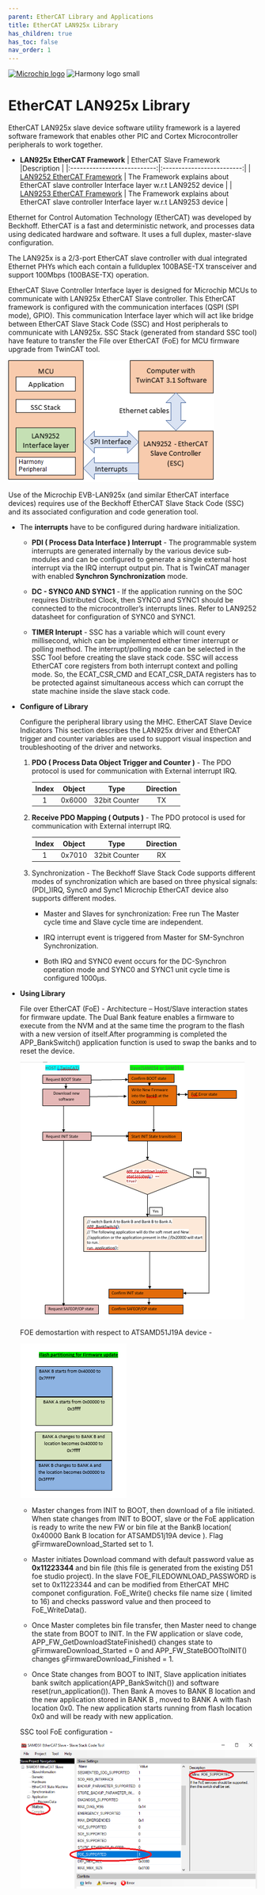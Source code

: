 ```yaml
---
parent: EtherCAT Library and Applications
title: EtherCAT LAN925x Library
has_children: true
has_toc: false
nav_order: 1
---
```


[![Microchip logo](https://www.microchip.com/ResourcePackages/Microchip/assets/dist/images/logo.png)](https://www.microchip.com)
![Harmony logo small](https://raw.githubusercontent.com/wiki/Microchip-MPLAB-Harmony/Microchip-MPLAB-Harmony.github.io/images/microchip_mplab_harmony_logo_small.png)

# EtherCAT LAN925x Library

EtherCAT LAN925x slave device software utility framework is a layered software framework that enables other PIC and Cortex Microcontroller peripherals to work together.

* **LAN925x EtherCAT Framework**
    | EtherCAT Slave Framework    |Description                |
    |:---------------------------:|:-------------------------:|
    | [LAN9252 EtherCAT Framework](docs/readme_drvlan9252.md)   |    The Framework explains about EtherCAT slave controller Interface layer w.r.t LAN9252 device    |
    | [LAN9253 EtherCAT Framework](docs/readme_drvlan9253.md)   |     The Framework explains about EtherCAT slave controller Interface layer w.r.t LAN9253 device     |
    
Ethernet for Control Automation Technology (EtherCAT) was developed by Beckhoff. EtherCAT is a fast and deterministic network, and processes data using dedicated hardware and software. It uses a full duplex, master-slave configuration.

The LAN925x is a 2/3-port EtherCAT slave controller with dual integrated Ethernet PHYs which each contain a fullduplex 100BASE-TX transceiver and support 100Mbps (100BASE-TX) operation.

EtherCAT Slave Controller Interface layer is designed for Microchip MCUs to communicate with LAN925x EtherCAT Slave controller. This EtherCAT framework is configured with the communication interfaces (QSPI (SPI mode), GPIO). This communication Interface layer which will act like bridge between EtherCAT Slave Stack Code (SSC) and Host peripherals to communicate with LAN925x. SSC Stack (generated from standard SSC tool) have feature to transfer the File over EtherCAT (FoE) for MCU firmware upgrade from TwinCAT tool.

![Ethercat Technology](docs/images/EtherCAT_module_diagram.png)

Use of the Microchip EVB-LAN925x (and similar EtherCAT interface devices) requires use of the Beckhoff EtherCAT Slave Stack Code (SSC) and its associated configuration and code generation tool.

* The **interrupts** have to be configured during hardware initialization.
    *   **PDI ( Process Data Interface ) Interrupt** -
    The programmable system interrupts are generated internally by the various device sub-modules and can be configured to generate a single external host interrupt via the IRQ interrupt output pin. That is TwinCAT manager with  enabled **Synchron Synchronization** mode.

    * **DC - SYNC0 AND SYNC1** -
    If the application running on the SOC requires Distributed Clock, then SYNC0 and SYNC1 should be connected to the microcontroller’s interrupts lines. Refer to LAN9252 datasheet for configuration of SYNC0 and SYNC1.

    * **TIMER Interupt** -
    SSC has a variable which will count every millisecond, which can be implemented either timer interrupt or polling method. The interrupt/polling mode can be selected in the SSC Tool before creating the slave stack code.
    SSC will access EtherCAT core registers from both interrupt context and polling mode. So, the ECAT_CSR_CMD and ECAT_CSR_DATA registers has to be protected against simultaneous access which can corrupt the state machine inside the slave stack code.

* **Configure of Library**
   
    Configure the peripheral library using the MHC.
    EtherCAT Slave Device Indicators
    This section describes the LAN925x driver and EtherCAT trigger and counter variables are used to support visual inspection and troubleshooting of the driver and networks.

    1. **PDO ( Process Data Object Trigger and Counter )** -
    The PDO protocol is used for communication with External interrupt IRQ.

        | Index  |  Object | Type           | Direction |
        |:------:|:-------:|:--------------:|:---------:|
        |1       |0x6000   |32bit Counter   |TX         |

    2. **Receive PDO Mapping ( Outputs )** -
    The PDO protocol is used for communication with External interrupt IRQ.
        
        | Index  |  Object | Type           | Direction |
        |:------:|:-------:|:--------------:|:---------:|
        |1       |0x7010   |32bit Counter   |RX         |

    3. Synchronization -
    The Beckhoff Slave Stack Code supports different modes of synchronization which are based on three physical signals: (PDI_)IRQ, Sync0 and Sync1
    Microchip EtherCAT device also supports different modes.
        * Master and Slaves for synchronization: Free run The Master cycle time and Slave cycle time are independent. 

        * IRQ interrupt event is triggered from Master for SM-Synchron Synchronization.

        * Both IRQ and SYNC0 event occurs for the DC-Synchron operation mode and SYNC0 and SYNC1 unit cycle time is configured 1000µs.


* **Using Library**

    File over EtherCAT (FoE) -
    Architecture – Host/Slave interaction states for firmware update. The Dual Bank feature enables a firmware to execute from the NVM and at the same time the program to the flash with a new version of itself.After programming is completed the APP_BankSwitch() application function is used to swap the banks and to reset the device.

    ![library usage](docs/images/Firmware_upgrade.png)

    FOE demostartion with respect to ATSAMD51J19A device -

    ![library usage](docs/images/D51Bankdetails.png)

    * Master changes from INIT to BOOT, then download of a file initiated. When state changes from INIT to BOOT, slave or the FoE application is ready to write the new FW or bin file at the BankB location( 0x40000 Bank B location for ATSAMD51j19A device ). Flag gFirmwareDownload_Started set to 1.

    * Master initiates Download command with default password value as **0x11223344** and bin file (this file is generated from the existing D51 foe studio project). In the slave FOE_FILEDOWNLOAD_PASSWORD is set to 0x11223344 and can be modified from EtherCAT MHC componet configuration. FoE_Write() checks file name size ( limited to 16) and checks password value and then proceed to FoE_WriteData().

    * Once Master completes bin file transfer, then Master need to change the state from BOOT to INIT. In the FW application or slave code, APP_FW_GetDownloadStateFinished() changes state to gFirmwareDownload_Started = 0 and APP_FW_StateBOOTtoINIT() changes gFirmwareDownload_Finished = 1.

    * Once State changes from BOOT to INIT, Slave application initiates bank switch application(APP_BankSwitch()) and software reset(run_application()). Then Bank A moves to BANK B location and the new application stored in BANK B , moved to BANK A with flash location 0x0. The new application starts running from flash location 0x0 and will be ready with new application.

    SSC tool FoE configuration -

    ![library usage](docs/images/SSCtool_FoE_configuration.png)


